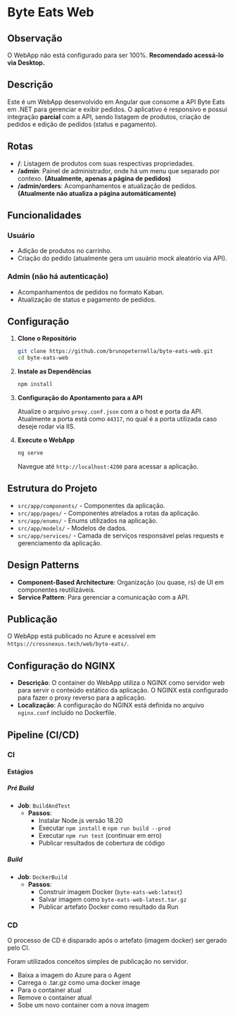 # Byte Eats Web

## Observação

O WebApp não está configurado para ser 100%.
**Recomendado acessá-lo via Desktop.**

## Descrição

Este é um WebApp desenvolvido em Angular que consome a API Byte Eats em .NET para gerenciar e exibir pedidos. O aplicativo é responsivo e possui integração **parcial** com a API, sendo listagem de produtos, criação de pedidos e edição de pedidos (status e pagamento).

## Rotas

- **/**: Listagem de produtos com suas respectivas propriedades.
- **/admin**: Painel de administrador, onde há um menu que separado por contexo. **(Atualmente, apenas a página de pedidos)**
- **/admin/orders**: Acompanhamentos e atualização de pedidos. **(Atualmente não atualiza a página automáticamente)**

## Funcionalidades

### Usuário

- Adição de produtos no carrinho.
- Criação do pedido (atualmente gera um usuário mock aleatório via API).

### Admin (não há autenticação)

- Acompanhamentos de pedidos no formato Kaban.
- Atualização de status e pagamento de pedidos.

## Configuração

1. **Clone o Repositório**

    ```bash
    git clone https://github.com/brunopeternella/byte-eats-web.git
    cd byte-eats-web
    ```

2. **Instale as Dependências**

    ```bash
    npm install
    ```

3. **Configuração do Apontamento para a API**

    Atualize o arquivo `proxy.conf.json` com a o host e porta da API.
    Atualmente a porta está como `44317`, no qual é a porta utilizada caso deseje rodar via IIS.

4. **Execute o WebApp**

    ```bash
    ng serve
    ```

    Navegue até `http://localhost:4200` para acessar a aplicação.

## Estrutura do Projeto

- `src/app/components/` - Componentes da aplicação.
- `src/app/pages/` - Componentes atrelados a rotas da aplicação.
- `src/app/enums/` - Enums utilizados na aplicação.
- `src/app/models/` - Modelos de dados.
- `src/app/services/` - Camada de serviços responsável pelas requests e gerenciamento da aplicação.

## Design Patterns

- **Component-Based Architecture**: Organização (ou quase, rs) de UI em componentes reutilizáveis.
- **Service Pattern**: Para gerenciar a comunicação com a API.

## Publicação

O WebApp está publicado no Azure e acessível em `https://crossnexus.tech/web/byte-eats/`.

## Configuração do NGINX

- **Descrição**: O container do WebApp utiliza o NGINX como servidor web para servir o conteúdo estático da aplicação. O NGINX está configurado para fazer o proxy reverso para a aplicação.
- **Localização**: A configuração do NGINX está definida no arquivo `nginx.conf` incluído no Dockerfile.

## Pipeline (CI/CD)

### CI

#### Estágios

##### Pré Build

- **Job**: `BuildAndTest`
  - **Passos**:
    - Instalar Node.js versão 18.20
    - Executar `npm install` e `npm run build --prod`
    - Executar `npm run test` (continuar em erro)
    - Publicar resultados de cobertura de código

##### Build

- **Job**: `DockerBuild`
  - **Passos**:
    - Construir imagem Docker (`byte-eats-web:latest`)
    - Salvar imagem como `byte-eats-web-latest.tar.gz`
    - Publicar artefato Docker como resultado da Run

### CD

O processo de CD é disparado após o artefato (imagem docker) ser gerado pelo CI.

Foram utilizados conceitos simples de publicação no servidor.

- Baixa a imagem do Azure para o Agent
- Carrega o .tar.gz como uma docker image
- Para o container atual
- Remove o container atual
- Sobe um novo container com a nova imagem
